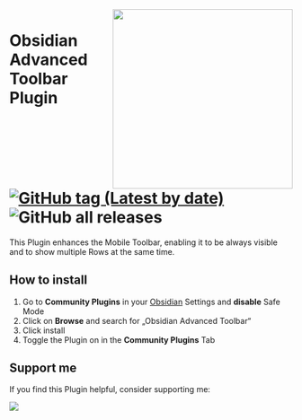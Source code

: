 <img align="right" width="320"  src="https://i.imgur.com/Q5KuoLF.png">

# Obsidian Advanced Toolbar Plugin [![GitHub tag (Latest by date)](https://img.shields.io/github/v/tag/phibr0/obsidian-advanced-toolbar)](https://github.com/phibr0/obsidian-advanced-toolbar/releases) ![GitHub all releases](https://img.shields.io/github/downloads/phibr0/obsidian-advanced-toolbar/total)

This Plugin enhances the Mobile Toolbar, enabling it to be always visible and to show multiple Rows at the same time.

## How to install

1. Go to **Community Plugins** in your [Obsidian](https://www.obsidian.md) Settings and **disable** Safe Mode
2. Click on **Browse** and search for „Obsidian Advanced Toolbar“
3. Click install
4. Toggle the Plugin on in the **Community Plugins** Tab

## Support me

If you find this Plugin helpful, consider supporting me:

<a href="https://www.buymeacoffee.com/phibr0"><img src="https://img.buymeacoffee.com/button-api/?text=Buy me a coffee&emoji=&slug=phibr0&button_colour=5F7FFF&font_colour=ffffff&font_family=Inter&outline_colour=000000&coffee_colour=FFDD00"></a>